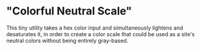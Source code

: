 # "Colorful Neutral Scale"

This tiny utility takes a hex color input and simultaneously lightens and desaturates it, in order to create a color scale that could be used as a site's neutral colors without being entirely gray-based.